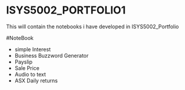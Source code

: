 # ISYS5002_PORTFOLIO1
This will contain the notebooks i have developed in ISYS5002_Portfolio

#NoteBook
* simple Interest
* Business Buzzword Generator
* Payslip
* Sale Price
* Audio to text
* ASX Daily returns
